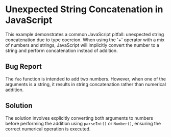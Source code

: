 # Unexpected String Concatenation in JavaScript
This example demonstrates a common JavaScript pitfall: unexpected string concatenation due to type coercion.  When using the '+' operator with a mix of numbers and strings, JavaScript will implicitly convert the number to a string and perform concatenation instead of addition.

## Bug Report
The `foo` function is intended to add two numbers. However, when one of the arguments is a string, it results in string concatenation rather than numerical addition.

## Solution
The solution involves explicitly converting both arguments to numbers before performing the addition using `parseInt()` or `Number()`, ensuring the correct numerical operation is executed.